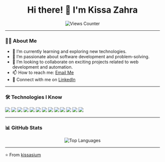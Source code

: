 <h1 align="center">Hi there! 👋 I'm Kissa Zahra</h1>

<p align="center">
  <img src="https://komarev.com/ghpvc/?username=kissasium&style=flat-square&color=blue" alt="Views Counter" />
</p>

---

### 👩‍💻 About Me
- 🌱 I’m currently learning and exploring new technologies.
- 🔭 I’m passionate about software development and problem-solving.
- 👯 I’m looking to collaborate on exciting projects related to web development and automation.
- 📫 How to reach me: [Email Me](mailto:kissasium@gmail.com)
- 💼 Connect with me on [LinkedIn](https://www.linkedin.com/in/kissa-zahra/)

---

### 🛠️ Technologies I Know
<p>
  <img src="https://img.shields.io/badge/Code-C++-blue" />
  <img src="https://img.shields.io/badge/Code-C%23-blueviolet" />
  <img src="https://img.shields.io/badge/Code-Python-green" />
  <img src="https://img.shields.io/badge/Code-JAVA-orange" />
  <img src="https://img.shields.io/badge/Database-MongoDB-brightgreen" />
  <img src="https://img.shields.io/badge/Framework-React%20Native-lightblue" />
  <img src="https://img.shields.io/badge/Stack-MERN-yellow" />
  <img src="https://img.shields.io/badge/Web-HTML%20%2F%20CSS-red" />
  <img src="https://img.shields.io/badge/Database-SQL-blue" />
  <img src="https://img.shields.io/badge/Tools-Git-red" />
  <img src="https://img.shields.io/badge/Tools-Jenkins-red" />
  <img src="https://img.shields.io/badge/Tools-Docker-lightblue" />
  <img src="https://img.shields.io/badge/Tools-Kubernetes-blue" />
</p>

---

### 📊 GitHub Stats
<p align="center">
  <img src="https://github-readme-stats.vercel.app/api/top-langs/?username=kissasium&layout=compact&theme=radical" alt="Top Languages" />
</p>

---

⭐️ From [kissasium](https://github.com/kissasium)
